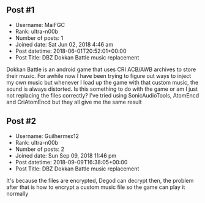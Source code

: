## Post #1
- Username: MaiFGC
- Rank: ultra-n00b
- Number of posts: 1
- Joined date: Sat Jun 02, 2018 4:46 am
- Post datetime: 2018-06-01T20:52:01+00:00
- Post Title: DBZ Dokkan Battle music replacement

Dokkan Battle is an android game that uses CRI ACB/AWB archives to store their music. For awhile now I have been trying to figure out ways to inject my own music but whenever I load up the game with that custom music, the sound is always distorted. Is this something to do with the game or am I just not replacing the files correctly? I've tried using SonicAudioTools, AtomEncd and CriAtomEncd but they all give me the same result
## Post #2
- Username: Guilhermex12
- Rank: ultra-n00b
- Number of posts: 2
- Joined date: Sun Sep 09, 2018 11:46 pm
- Post datetime: 2018-09-09T16:38:05+00:00
- Post Title: DBZ Dokkan Battle music replacement

It's because the files are encrypted, Degod can decrypt then, the problem after that is how to encrypt a custom music file so the game can play it normally
